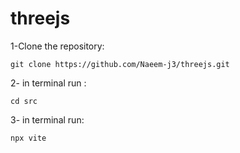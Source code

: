 ﻿# threejs
1-Clone the repository:
```
git clone https://github.com/Naeem-j3/threejs.git
```
2- in terminal run :
```
cd src
```
3- in terminal run:
```
npx vite
```
